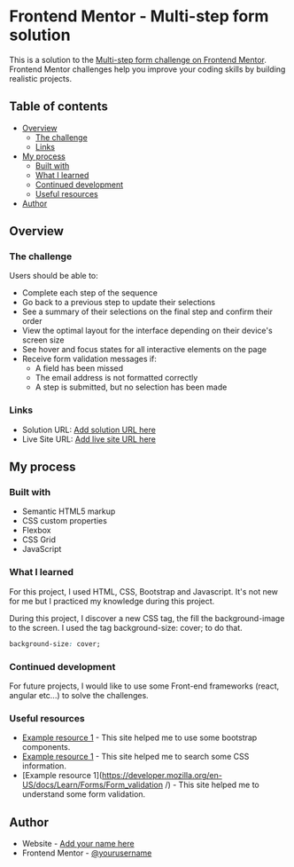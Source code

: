 # Frontend Mentor - Multi-step form solution

This is a solution to the [Multi-step form challenge on Frontend Mentor](https://www.frontendmentor.io/challenges/multistep-form-YVAnSdqQBJ). Frontend Mentor challenges help you improve your coding skills by building realistic projects. 

## Table of contents

- [Overview](#overview)
  - [The challenge](#the-challenge)
  - [Links](#links)
- [My process](#my-process)
  - [Built with](#built-with)
  - [What I learned](#what-i-learned)
  - [Continued development](#continued-development)
  - [Useful resources](#useful-resources)
- [Author](#author)


## Overview

### The challenge

Users should be able to:

- Complete each step of the sequence
- Go back to a previous step to update their selections
- See a summary of their selections on the final step and confirm their order
- View the optimal layout for the interface depending on their device's screen size
- See hover and focus states for all interactive elements on the page
- Receive form validation messages if:
  - A field has been missed
  - The email address is not formatted correctly
  - A step is submitted, but no selection has been made

### Links

- Solution URL: [Add solution URL here](https://your-solution-url.com)
- Live Site URL: [Add live site URL here](https://your-live-site-url.com)

## My process

### Built with

- Semantic HTML5 markup
- CSS custom properties
- Flexbox
- CSS Grid
- JavaScript

### What I learned

For this project, I used HTML, CSS, Bootstrap and Javascript. It's not new for me but I practiced my knowledge during this project.

During this project, I discover a new CSS tag, the fill the background-image to the screen. I used the tag background-size: cover; to do that.

```css
background-size: cover;
```

### Continued development

For future projects, I would like to use some Front-end frameworks (react, angular etc...) to solve the challenges.

### Useful resources

- [Example resource 1](https://getbootstrap.com/docs/4.6/getting-started/introduction/) - This site helped me to use some bootstrap components.
- [Example resource 1](www.w3schools.com/) - This site helped me to search some CSS information.
- [Example resource 1](https://developer.mozilla.org/en-US/docs/Learn/Forms/Form_validation /) - This site helped me to understand some form validation.

## Author

- Website - [Add your name here](https://www.your-site.com)
- Frontend Mentor - [@yourusername](https://www.frontendmentor.io/profile/yourusername)
